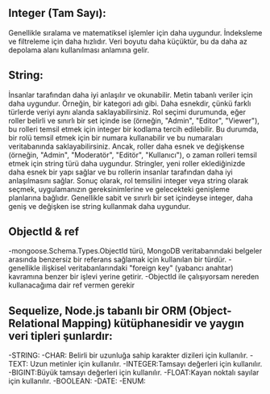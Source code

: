 ## Integer (Tam Sayı):
Genellikle sıralama ve matematiksel işlemler için daha uygundur.
İndeksleme ve filtreleme için daha hızlıdır.
Veri boyutu daha küçüktür, bu da daha az depolama alanı kullanılması anlamına gelir.
## String:
İnsanlar tarafından daha iyi anlaşılır ve okunabilir.
Metin tabanlı veriler için daha uygundur. Örneğin, bir kategori adı gibi.
Daha esnekdir, çünkü farklı türlerde veriyi aynı alanda saklayabilirsiniz.
Rol seçimi durumunda, eğer roller belirli ve sınırlı bir set içinde ise (örneğin, "Admin", "Editor", "Viewer"), bu rolleri temsil etmek için integer bir kodlama tercih edilebilir. Bu durumda, bir rolü temsil etmek için bir numara kullanabilir ve bu numaraları veritabanında saklayabilirsiniz.
    Ancak, roller daha esnek ve değişkense (örneğin, "Admin", "Moderatör", "Editör", "Kullanıcı"), o zaman rolleri temsil etmek için string türü daha uygundur. 
Stringler, yeni roller eklediğinizde daha esnek bir yapı sağlar ve bu rollerin insanlar tarafından daha iyi anlaşılmasını sağlar.
    Sonuç olarak, rol temsilini integer veya string olarak seçmek, uygulamanızın gereksinimlerine ve gelecekteki genişleme planlarına bağlıdır. 
Genellikle sabit ve sınırlı bir set içindeyse integer, daha geniş ve değişken ise string kullanmak daha uygundur.

## ObjectId & ref
-mongoose.Schema.Types.ObjectId türü, MongoDB veritabanındaki belgeler arasında benzersiz bir referans sağlamak için kullanılan bir türdür.
-genellikle ilişkisel veritabanlarındaki "foreign key" (yabancı anahtar) kavramına benzer bir işlevi yerine getirir.
-ObjectId ile çalışıyorsam nereden kullanacağıma dair ref vermen gerekir

## Sequelize, Node.js tabanlı bir ORM (Object-Relational Mapping) kütüphanesidir ve yaygın veri tipleri şunlardır:
-STRING:
-CHAR: Belirli bir uzunluğa sahip karakter dizileri için kullanılır.
-TEXT: Uzun metinler için kullanılır.
-INTEGER:Tamsayı değerleri için kullanılır.
-BIGINT:Büyük tamsayı değerleri için kullanılır.
-FLOAT:Kayan noktalı sayılar için kullanılır.
-BOOLEAN:
-DATE:
-ENUM:
